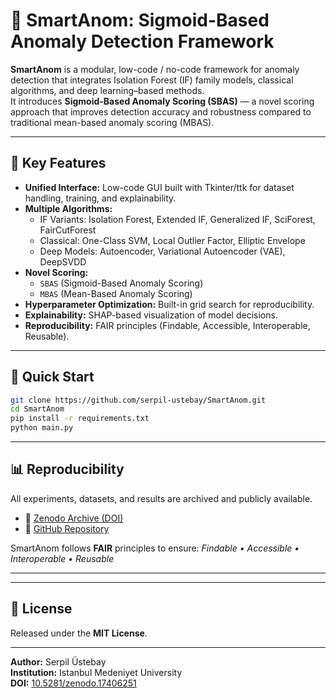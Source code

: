 # 🧠 SmartAnom: Sigmoid-Based Anomaly Detection Framework

**SmartAnom** is a modular, low-code / no-code framework for anomaly detection that integrates Isolation Forest (IF) family models, classical algorithms, and deep learning–based methods.  
It introduces **Sigmoid-Based Anomaly Scoring (SBAS)** — a novel scoring approach that improves detection accuracy and robustness compared to traditional mean-based anomaly scoring (MBAS).

---

## 📌 Key Features

- **Unified Interface:** Low-code GUI built with Tkinter/ttk for dataset handling, training, and explainability.
- **Multiple Algorithms:**
  - IF Variants: Isolation Forest, Extended IF, Generalized IF, SciForest, FairCutForest  
  - Classical: One-Class SVM, Local Outlier Factor, Elliptic Envelope  
  - Deep Models: Autoencoder, Variational Autoencoder (VAE), DeepSVDD
- **Novel Scoring:**  
  - `SBAS` (Sigmoid-Based Anomaly Scoring)  
  - `MBAS` (Mean-Based Anomaly Scoring)
- **Hyperparameter Optimization:** Built-in grid search for reproducibility.
- **Explainability:** SHAP-based visualization of model decisions.
- **Reproducibility:** FAIR principles (Findable, Accessible, Interoperable, Reusable).

---

## 🚀 Quick Start

```bash
git clone https://github.com/serpil-ustebay/SmartAnom.git
cd SmartAnom
pip install -r requirements.txt
python main.py
```

---

## 📊 Reproducibility

All experiments, datasets, and results are archived and publicly available.

- 💾 [Zenodo Archive (DOI)](https://doi.org/10.5281/zenodo.17406251)  
- 🧮 [GitHub Repository](https://github.com/serpil-ustebay/SmartAnom)

SmartAnom follows **FAIR** principles to ensure: *Findable • Accessible • Interoperable • Reusable*

---


---

## 📜 License

Released under the **MIT License**.

---

**Author:** Serpil Üstebay  
**Institution:** Istanbul Medeniyet University  
**DOI:** [10.5281/zenodo.17406251](https://doi.org/10.5281/zenodo.17406251)
